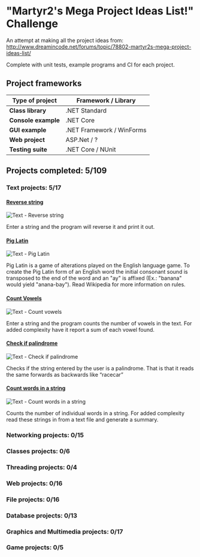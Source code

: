 # "Martyr2's Mega Project Ideas List!" Challenge
An attempt at making all the project ideas from: http://www.dreamincode.net/forums/topic/78802-martyr2s-mega-project-ideas-list/

Complete with unit tests, example programs and CI for each project.

## Project frameworks
| Type of project     | Framework / Library       |
| ------------------- | ------------------------- |
| __Class library__   | .NET Standard             |
| __Console example__ | .NET Core                 |
| __GUI example__     | .NET Framework / WinForms |
| __Web project__     | ASP.Net / ?               |
| __Testing suite__   | .NET Core / NUnit         |

## Projects completed: 5/109

### Text projects: 5/17

#### [Reverse string](Text/ReverseString)
![Text - Reverse string](https://github.com/nagmagit/Martyr2-MegaProjectIdeasList-Challenge/workflows/Text%20-%20Reverse%20string/badge.svg)

Enter a string and the program will reverse it and print it out.

#### [Pig Latin](Text/PigLatin)
![Text - Pig Latin](https://github.com/nagmagit/Martyr2-MegaProjectIdeasList-Challenge/workflows/Text%20-%20Pig%20Latin/badge.svg)

Pig Latin is a game of alterations played on the English language game. To create the Pig Latin form of an English word the initial consonant sound is transposed to the end of the word and an "ay" is affixed (Ex.: "banana" would yield "anana-bay"). Read Wikipedia for more information on rules.

#### [Count Vowels](Text/CountVowels)
![Text - Count vowels](https://github.com/nagmagit/Martyr2-MegaProjectIdeasList-Challenge/workflows/Text%20-%20Count%20vowels/badge.svg)

Enter a string and the program counts the number of vowels in the text. For added complexity have it report a sum of each vowel found.

#### [Check if palindrome](Text/CheckIfPalindrome)
![Text - Check if palindrome](https://github.com/nagmagit/Martyr2-MegaProjectIdeasList-Challenge/workflows/Text%20-%20Check%20if%20palindrome/badge.svg)

Checks if the string entered by the user is a palindrome. That is that it reads the same forwards as backwards like “racecar”

#### [Count words in a string](Text/CountWordsInAString)
![Text - Count words in a string](https://github.com/nagmagit/Martyr2-MegaProjectIdeasList-Challenge/workflows/Text%20-%20Count%20words%20in%20a%20string/badge.svg)

Counts the number of individual words in a string. For added complexity read these strings in from a text file and generate a summary.

### Networking projects: 0/15

### Classes projects: 0/6

### Threading projects: 0/4

### Web projects: 0/16

### File projects: 0/16

### Database projects: 0/13

### Graphics and Multimedia projects: 0/17

### Game projects: 0/5
